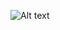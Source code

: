![Alt text](https://sfmarketing.cloud/wp-content/uploads/2022/10/dataviews_2022_v3.jpg?raw=true "Optional Title")
